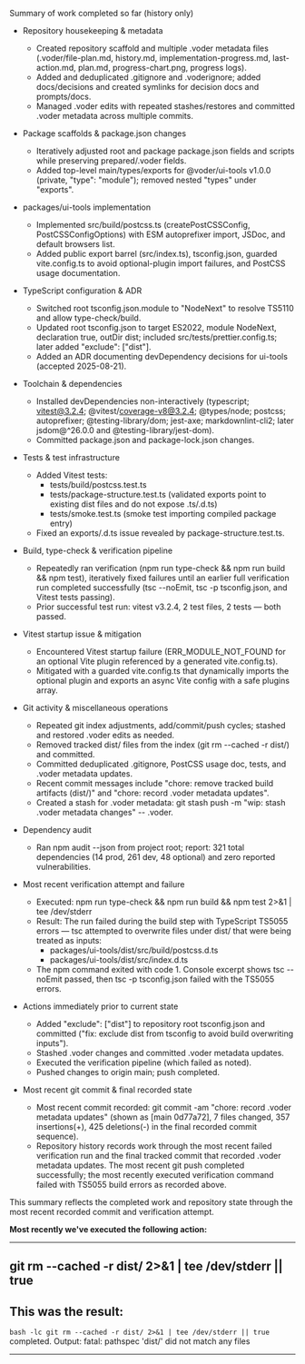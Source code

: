 Summary of work completed so far (history only)

- Repository housekeeping & metadata
  - Created repository scaffold and multiple .voder metadata files (.voder/file-plan.md, history.md, implementation-progress.md, last-action.md, plan.md, progress-chart.png, progress logs).
  - Added and deduplicated .gitignore and .voderignore; added docs/decisions and created symlinks for decision docs and prompts/docs.
  - Managed .voder edits with repeated stashes/restores and committed .voder metadata across multiple commits.

- Package scaffolds & package.json changes
  - Iteratively adjusted root and package package.json fields and scripts while preserving prepared/.voder fields.
  - Added top-level main/types/exports for @voder/ui-tools v1.0.0 (private, "type": "module"); removed nested "types" under "exports".

- packages/ui-tools implementation
  - Implemented src/build/postcss.ts (createPostCSSConfig, PostCSSConfigOptions) with ESM autoprefixer import, JSDoc, and default browsers list.
  - Added public export barrel (src/index.ts), tsconfig.json, guarded vite.config.ts to avoid optional-plugin import failures, and PostCSS usage documentation.

- TypeScript configuration & ADR
  - Switched root tsconfig.json.module to "NodeNext" to resolve TS5110 and allow type-check/build.
  - Updated root tsconfig.json to target ES2022, module NodeNext, declaration true, outDir dist; included src/tests/prettier.config.ts; later added "exclude": ["dist"].
  - Added an ADR documenting devDependency decisions for ui-tools (accepted 2025-08-21).

- Toolchain & dependencies
  - Installed devDependencies non-interactively (typescript; vitest@3.2.4; @vitest/coverage-v8@3.2.4; @types/node; postcss; autoprefixer; @testing-library/dom; jest-axe; markdownlint-cli2; later jsdom@^26.0.0 and @testing-library/jest-dom).
  - Committed package.json and package-lock.json changes.

- Tests & test infrastructure
  - Added Vitest tests:
    - tests/build/postcss.test.ts
    - tests/package-structure.test.ts (validated exports point to existing dist files and do not expose .ts/.d.ts)
    - tests/smoke.test.ts (smoke test importing compiled package entry)
  - Fixed an exports/.d.ts issue revealed by package-structure.test.ts.

- Build, type-check & verification pipeline
  - Repeatedly ran verification (npm run type-check && npm run build && npm test), iteratively fixed failures until an earlier full verification run completed successfully (tsc --noEmit, tsc -p tsconfig.json, and Vitest tests passing).
  - Prior successful test run: vitest v3.2.4, 2 test files, 2 tests — both passed.

- Vitest startup issue & mitigation
  - Encountered Vitest startup failure (ERR_MODULE_NOT_FOUND for an optional Vite plugin referenced by a generated vite.config.ts).
  - Mitigated with a guarded vite.config.ts that dynamically imports the optional plugin and exports an async Vite config with a safe plugins array.

- Git activity & miscellaneous operations
  - Repeated git index adjustments, add/commit/push cycles; stashed and restored .voder edits as needed.
  - Removed tracked dist/ files from the index (git rm --cached -r dist/) and committed.
  - Committed deduplicated .gitignore, PostCSS usage doc, tests, and .voder metadata updates.
  - Recent commit messages include "chore: remove tracked build artifacts (dist/)" and "chore: record .voder metadata updates".
  - Created a stash for .voder metadata: git stash push -m "wip: stash .voder metadata changes" -- .voder.

- Dependency audit
  - Ran npm audit --json from project root; report: 321 total dependencies (14 prod, 261 dev, 48 optional) and zero reported vulnerabilities.

- Most recent verification attempt and failure
  - Executed: npm run type-check && npm run build && npm test 2>&1 | tee /dev/stderr
  - Result: The run failed during the build step with TypeScript TS5055 errors — tsc attempted to overwrite files under dist/ that were being treated as inputs:
    - packages/ui-tools/dist/src/build/postcss.d.ts
    - packages/ui-tools/dist/src/index.d.ts
  - The npm command exited with code 1. Console excerpt shows tsc --noEmit passed, then tsc -p tsconfig.json failed with the TS5055 errors.

- Actions immediately prior to current state
  - Added "exclude": ["dist"] to repository root tsconfig.json and committed ("fix: exclude dist from tsconfig to avoid build overwriting inputs").
  - Stashed .voder changes and committed .voder metadata updates.
  - Executed the verification pipeline (which failed as noted).
  - Pushed changes to origin main; push completed.

- Most recent git commit & final recorded state
  - Most recent commit recorded: git commit -am "chore: record .voder metadata updates" (shown as [main 0d77a72], 7 files changed, 357 insertions(+), 425 deletions(-) in the final recorded commit sequence).
  - Repository history records work through the most recent failed verification run and the final tracked commit that recorded .voder metadata updates. The most recent git push completed successfully; the most recently executed verification command failed with TS5055 build errors as recorded above.

This summary reflects the completed work and repository state through the most recent recorded commit and verification attempt.

**Most recently we've executed the following action:**

---
git rm --cached -r dist/ 2>&1 | tee /dev/stderr || true
---

**This was the result:**
---
`bash -lc git rm --cached -r dist/ 2>&1 | tee /dev/stderr || true` completed.
Output:
fatal: pathspec 'dist/' did not match any files

---
